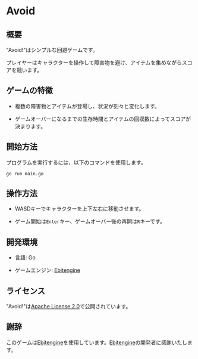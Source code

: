 # Avoid

## 概要

"Avoid!"はシンプルな回避ゲームです。

プレイヤーはキャラクターを操作して障害物を避け、アイテムを集めながらスコアを競います。

## ゲームの特徴

- 複数の障害物とアイテムが登場し、状況が刻々と変化します。

- ゲームオーバーになるまでの生存時間とアイテムの回収数によってスコアが決まります。

## 開始方法

プログラムを実行するには、以下のコマンドを使用します。

```
go run main.go
```

## 操作方法

- WASDキーでキャラクターを上下左右に移動させます。

- ゲーム開始は`Enter`キー、ゲームオーバー後の再開は`R`キーです。

## 開発環境

- 言語: Go

- ゲームエンジン: [Ebitengine](https://ebitengine.org/ja/)

## ライセンス

"Avoid!"は[Apache License 2.0](https://github.com/hajimehoshi/ebiten/blob/main/LICENSE)で公開されています。

## 謝辞

このゲームは[Ebitengine](https://ebitengine.org/ja/)を使用しています。[Ebitengine](https://ebitengine.org/ja/)の開発者に感謝いたします。